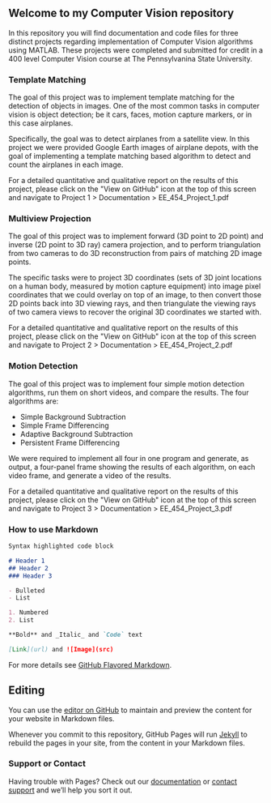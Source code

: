 ## Welcome to my Computer Vision repository

In this repository you will find documentation and code files for three distinct projects regarding implementation of Computer Vision algorithms using MATLAB. These projects were completed and submitted for credit in a 400 level Computer Vision course at The Pennsylvanina State University. 

### Template Matching

The goal of this project was to implement template matching for the detection of objects in
images. One of the most common tasks in computer vision is object detection; be it cars, faces,
motion capture markers, or in this case airplanes.

Specifically, the goal was to detect airplanes from a satellite view. In this project we were
provided Google Earth images of airplane depots, with the goal of implementing a template
matching based algorithm to detect and count the airplanes in each image.

For a detailed quantitative and qualitative report on the results of this project, please click 
on the "View on GitHub" icon at the top of this screen and navigate to Project 1 > Documentation > EE_454_Project_1.pdf

### Multiview Projection

The goal of this project was to implement forward (3D point to 2D point) and inverse (2D point to
3D ray) camera projection, and to perform triangulation from two cameras to do 3D reconstruction 
from pairs of matching 2D image points.

The specific tasks were to project 3D coordinates (sets of 3D joint locations on a human body,
measured by motion capture equipment) into image pixel coordinates that we could overlay on top 
of an image, to then convert those 2D points back into 3D viewing rays, and then triangulate
the viewing rays of two camera views to recover the original 3D coordinates we started with.

For a detailed quantitative and qualitative report on the results of this project, please click 
on the "View on GitHub" icon at the top of this screen and navigate to Project 2 > Documentation > EE_454_Project_2.pdf

### Motion Detection

The goal of this project was to implement four simple motion detection algorithms, run them on 
short videos, and compare the results. The four algorithms are:
- Simple Background Subtraction
- Simple Frame Differencing
- Adaptive Background Subtraction
- Persistent Frame Differencing

We were required to implement all four in one program and generate, as output, a four-panel frame
showing the results of each algorithm, on each video frame, and generate a video of the results.

For a detailed quantitative and qualitative report on the results of this project, please click 
on the "View on GitHub" icon at the top of this screen and navigate to Project 3 > Documentation > EE_454_Project_3.pdf

### How to use Markdown

```markdown
Syntax highlighted code block

# Header 1
## Header 2
### Header 3

- Bulleted
- List

1. Numbered
2. List

**Bold** and _Italic_ and `Code` text

[Link](url) and ![Image](src)
```

For more details see [GitHub Flavored Markdown](https://guides.github.com/features/mastering-markdown/).

## Editing

You can use the [editor on GitHub](https://github.com/emmanuelfwerr/Computer-Vision/edit/master/README.md) to maintain and preview the content for your website in Markdown files.

Whenever you commit to this repository, GitHub Pages will run [Jekyll](https://jekyllrb.com/) to rebuild the pages in your site, from the content in your Markdown files.

### Support or Contact

Having trouble with Pages? Check out our [documentation](https://help.github.com/categories/github-pages-basics/) or [contact support](https://github.com/contact) and we’ll help you sort it out.
